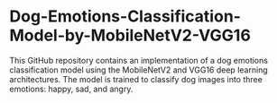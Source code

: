 # Dog-Emotions-Classification-Model-by-MobileNetV2-VGG16
This GitHub repository contains an implementation of a dog emotions classification model using the MobileNetV2 and VGG16 deep learning architectures. The model is trained to classify dog images into three emotions: happy, sad, and angry. 
